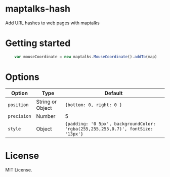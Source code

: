 # maptalks-hash

Add URL hashes to web pages with maptalks

# Getting started

```javascript
    var mouseCoordinate = new maptalks.MouseCoordinate().addTo(map)
```

# Options

Option | Type | Default 
------ | ---- | ------- 
`position` | String or Object | ```{bottom: 0, right: 0 }```
`precision` | Number | 5
`style` | Object | ```{padding: '0 5px', backgroundColor: 'rgba(255,255,255,0.7)', fontSize: '13px'}```

# License

MIT License.
